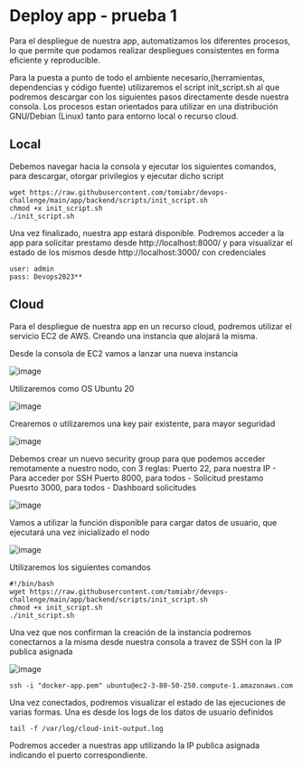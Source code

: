 # Deploy app - prueba 1

Para el despliegue de nuestra app, automatizamos los diferentes procesos, lo que permite que podamos realizar despliegues consistentes en forma eficiente y reproducible.

Para la puesta a punto de todo el ambiente necesario,(herramientas, dependencias y código fuente) utilizaremos el script init_script.sh al que podremos descargar con los siguientes pasos directamente desde nuestra consola.
Los procesos estan orientados para utilizar en una distribución GNU/Debian (Linux) tanto para entorno local o recurso cloud.

## Local 

Debemos navegar hacia la consola y ejecutar los siguientes comandos, para descargar, otorgar privilegios y ejecutar dicho script

```
wget https://raw.githubusercontent.com/tomiabr/devops-challenge/main/app/backend/scripts/init_script.sh
chmod +x init_script.sh
./init_script.sh
```

Una vez finalizado, nuestra app estará disponible. 
Podremos acceder a la app para solicitar prestamo desde http://localhost:8000/ y para visualizar el estado de los mismos desde http://localhost:3000/ con credenciales 

```
user: admin 
pass: Devops2023**
```

## Cloud
Para el despliegue de nuestra app en un recurso cloud, podremos utilizar el servicio EC2 de AWS. Creando una instancia que alojará la misma.

Desde la consola de EC2 vamos a lanzar una nueva instancia

![image](https://github.com/tomiabr/devops-challenge/assets/134442444/c35c8b23-4c7f-46d6-a1da-217ca7dae53c)

Utilizaremos como OS Ubuntu 20

![image](https://github.com/tomiabr/devops-challenge/assets/134442444/947e2f1a-833d-4fbc-af41-73ad101ff78e)

Crearemos o utilizaremos una key pair existente, para mayor seguridad

![image](https://github.com/tomiabr/devops-challenge/assets/134442444/0e79ccb6-44e6-4bac-a5d0-7d2ff474a3c4)

Debemos crear un nuevo security group para que podemos acceder remotamente a nuestro nodo, con 3 reglas:
Puerto 22, para nuestra IP - Para acceder por SSH
Puerto 8000, para todos - Solicitud prestamo
Puesrto 3000, para todos - Dashboard solicitudes

![image](https://github.com/tomiabr/devops-challenge/assets/134442444/b02e0ea2-ed8c-47f3-a131-b09c5a72aefc)

Vamos a utilizar la función disponible para cargar datos de usuario, que ejecutará una vez inicializado el nodo

![image](https://github.com/tomiabr/devops-challenge/assets/134442444/e088d5b9-2b55-47e6-bf0e-3700dc51d6a4)

Utilizaremos los siguientes comandos

```
#!/bin/bash
wget https://raw.githubusercontent.com/tomiabr/devops-challenge/main/app/backend/scripts/init_script.sh
chmod +x init_script.sh
./init_script.sh
```
Una vez que nos confirman la creación de la instancia podremos conectarnos a la misma desde nuestra consola a travez de SSH con la IP publica asignada

![image](https://github.com/tomiabr/devops-challenge/assets/134442444/314a7d77-e44a-4551-8571-312885cbd8d4)

```
ssh -i "docker-app.pem" ubuntu@ec2-3-80-50-250.compute-1.amazonaws.com
```
Una vez conectados, podremos visualizar el estado de las ejecuciones de varias formas. Una es desde los logs de los datos de usuario definidos
```
tail -f /var/log/cloud-init-output.log
```
Podremos acceder a nuestras app utilizando la IP publica asignada indicando el puerto correspondiente.
